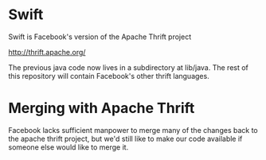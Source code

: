 # Swift

Swift is Facebook's version of the Apache Thrift project

http://thrift.apache.org/

The previous java code now lives in a subdirectory at lib/java.  The rest of this repository will contain Facebook's other thrift languages.


# Merging with Apache Thrift

Facebook lacks sufficient manpower to merge many of the changes back to the apache thrift project, but we'd still like to make our code available if someone else would like to merge it.